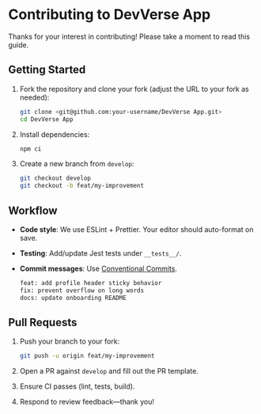 # Contributing to DevVerse App

Thanks for your interest in contributing! Please take a moment to read this guide.

## Getting Started

1. Fork the repository and clone your fork (adjust the URL to your fork as needed):

   ```bash
   git clone <git@github.com:your-username/DevVerse App.git>
   cd DevVerse App
   ```

2. Install dependencies:

   ```bash
   npm ci
   ```

3. Create a new branch from `develop`:

   ```bash
   git checkout develop
   git checkout -b feat/my-improvement
   ```

## Workflow

- **Code style**: We use ESLint + Prettier. Your editor should auto-format on save.
- **Testing**: Add/update Jest tests under `__tests__/`.
- **Commit messages**: Use [Conventional Commits](https://www.conventionalcommits.org).

  ```bash
  feat: add profile header sticky behavior
  fix: prevent overflow on long words
  docs: update onboarding README
  ```

## Pull Requests

1. Push your branch to your fork:

   ```bash
   git push -u origin feat/my-improvement
   ```

2. Open a PR against `develop` and fill out the PR template.
3. Ensure CI passes (lint, tests, build).
4. Respond to review feedback—thank you!
